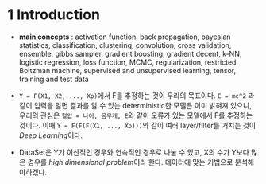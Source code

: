 # 1 Introduction

- **main concepts** : activation function, back propagation, bayesian statistics, classification, clustering, convolution, cross validation, ensemble, gibbs sampler, gradient boosting, gradient decent, k-NN, logistic regression, loss function, MCMC, regularization, restricted Boltzman machine, supervised and unsupervised learning, tensor, training and test data
- `Y = F(X1, X2, ..., Xp)`에서 F를 추정하는 것이 우리의 목표이다.  `E = mc^2` 과 같이 입력을 알면 결과를 알 수 있는 deterministic한 모델은 이미 밝혀져 있으니, 우리의 관심은 `혈압 = 나이, 몸무게, E`와 같이 오류가 있는 모델에서 F를 추정하는 것이다. 이때 `Y = F(F(F(X1, ..., Xp)))`와 같이 여러 layer/filter를 거치는 것이 *Deep Learning*이다.

- DataSet은 Y가 이산적인 경우와 연속적인 경우로 나눌 수 있고, X의 수가 Y보다 많은 경우를 *high dimensional problem*이라 한다. 데이터에 맞는 기법으로 분석해야하겠다.